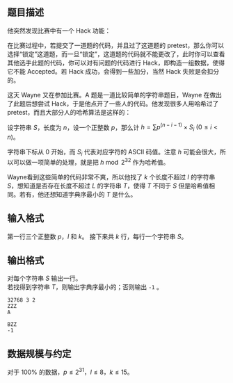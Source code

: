 ## 题目描述

他突然发现比赛中有一个 Hack 功能：

在比赛过程中，若提交了一道题的代码，并且过了这道题的 pretest，那么你可以选择“锁定”这道题，而一旦“锁定”，这道题的代码就不能更改了，此时你可以查看其他选手此题的代码，你可以对有问题的代码进行 Hack，即构造一组数据，使得它不能 Accepted。若 Hack 成功，会得到一些加分，当然 Hack 失败是会扣分的。

这天 Wayne 又在参加比赛。A 题是一道比较简单的字符串题目，Wayne 在做出了此题后想尝试 Hack，于是他点开了一些人的代码。他发现很多人用哈希过了 pretest，而且大部分人的哈希算法是这样的：

设字符串 $S$，长度为 $n$，设一个正整数 $p$，那么计 $h=\sum p^{(n-i-1)}\times S_i~(0 \le i < n)$。

字符串下标从 $0$ 开始，而 $S_i$ 代表对应字符的 ASCII 码值。注意 $h$ 可能会很大，所以可以做一项简单的处理，就是把 $h \bmod 2^{32}$ 作为哈希值。

Wayne看到这些简单的代码非常不爽，所以他找了 $k$ 个长度不超过 $l$ 的字符串 $S$，想知道是否存在长度不超过 $L$ 的字符串 $T$，使得 $T$ 不同于 $S$ 但是哈希值相同。若有，他还想知道字典序最小的 $T$ 是什么。

## 输入格式

第一行三个正整数 $p$，$l$ 和 $k$。
接下来共 $k$ 行，每行一个字符串 $S$。

## 输出格式

对每个字符串 $S$ 输出一行。  
若找得到字符串 $T$，则输出字典序最小的；否则输出 `-1` 。

```input1
32768 3 2
ZZZ
A
```

```output1
BZZ
-1
```

## 数据规模与约定

对于 $100\%$ 的数据，$p \le 2^{31}$，$l \le 8$，$k \le 15$。


